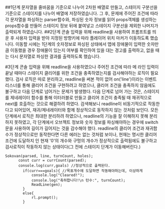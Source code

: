 ##1단계
문자열을 줄바꿈을 기준으로 나누어 2차원 배열로 만들고, 스테이지 구분선을 기준으로
스테이지를 나누어 배열에 저장하였습니다.
그 후, 문제에 주어진 조건에 따라 각 문자열을 파싱하는 parser함수와,
파싱된 숫자 정보를 읽어 props객체를 생성하는 props함수를 만들어
스테이지 정보 뒤에 붙여넣고 스테이지 구분선을 제외한 나머지가 출력되게 하였습니다.
##2단계
콘솔 입력을 위해 readline을 사용하여 프롬프트를 띄운 후 사용자 입력을 받아 지정된 방향키에 따라
플레이어 위치 마커가 이동하도록 했습니다. 이동할 시에는 1단계의 숫자정보로 파싱된 상태에서 맵에 장애물이
입력한 숫자만큼 이동했을 경우 장애물이 있는지 여부를 확인하여 있을 대는 경고를 출력하고, 없을 때는 다시 문자열로 파싱한 결과를 출력하도록 했습니다. 

#3단계
콘솔 입력을 위해 readline을 사용하였으나 주어진 조건에 따라 메 라인 입력이 끝날 때마다 스테이지 클리어를 위한 조건을 충족하였는지를
검사해야하는 로직이 필요했다. 검사 로직은 따로 분리하고, readline을 써본 적이 없어 on('line')이라는 이벤트리스너를 통해
클리어 조건을 구현하려고 하였으나, 클리어 조건을 충족하지 않음에도 불구하고 다음 단계로 넘어가는 문제가 발생했다.
다음 단계로 넘어 가는 것은, 스테이지를 제네레이터 함수를 통해 이터러블로 만들고 클리어 조건이 충족될 때 재귀적으로 next를 호출하는 것으로 해결하려 하였다.
검색해보니 readline이 비동기적으로 작동한다고 되어있어, 재귀/제네레이터와 함께 정상적으로 동작하지 않는 것처럼 보인다.
모든 단계에서 로직은 최대한 분리하려 하였으나, readline의 기능을 잘 이해하지 못해 분리하지 못하였고, 각 단계에서 
오브젝트 정보와 숫자 정보를 파싱해야하는 경우에 switch문을 사용하여 길이가 길어지는 것을 감수해야 했다.
readline의 클리어 조건과 재귀함수가 정상적으로만 동작한다면 다른 에러는 없는 것처럼 보이나, 현재는 명시한 클리어 조건에 도달하지
인 현재 '0'의 개수와 구멍의 개수가 정상적으로 출력됨에도 불구하고 검사로직이 작동하지 않는 상태이다(그 전에 스테이지 단계가 이동해버린다.)
```
Sokovan(parsed, line, turnCount, holes);
      const curr = currCount(parsed);
      console.log(curr,goals) //정상적으로 출력된다.
        if(curr===goals){ //목표개수에 도달하면 작동해야하는데, 이상하게
            console.log("Cleared!");
            console.log("축하합니다!\n 턴수:", turnCount);
            ReadLine(gen);
        }
        else{
            rl.prompt();
        }
```
